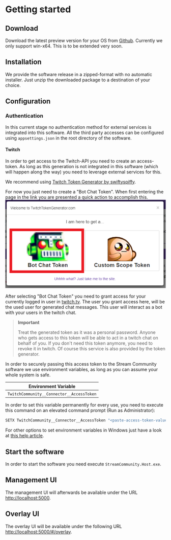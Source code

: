 # Getting started

## Download

Download the latest preview version for your OS from [Github](https://github.com/m4cx/stream-community/releases). Currently we only support win-x64. This is to be extended very soon.

## Installation

We provide the software release in a zipped-format with no automatic installer. Just unzip the downloaded package to a destination of your choice. 

## Configuration

### Authentication

In this current stage no authentication method for external services is integrated into this software. All the third party accesses can be configured using `appsettings.json` in the root directory of the software.

#### Twitch

In order to get access to the Twitch-API you need to create an access-token. As long as this generation is not integrated in this software (which will happen along the way) you need to leverage external services for this.

We recommend using [Twitch Token Generator by swiftyspiffy](https://twitchtokengenerator.com/).

For now you just need to create a "Bot Chat Token". When first entering the page in the link you are presented a quick action to accomplish this.
![Create a Bot Chat Token](../img/bot-chat-token.png)

After selecting "Bot Chat Token" you need to grant access for your currently logged in user in [twitch.tv](https://twitch.tv). The user you grant access here, will be the used user for generated chat messages. This user will interact as a bot with your users in the twitch chat.

> **Important**
> 
> Treat the generated token as it was a personal password. Anyone who gets access to this token will be able to act in a twitch chat on behalf of you. If you don't need 
> this token anymore, you need to revoke it in twitch. Of course this service is also provided by the token generator.

In order to securely passing this access token to the Stream Community software we use environment variables, as long as you can assume your whole system is safe.

| Environment Variable                      |
| ----------------------------------------- |
| `TwitchCommunity__Connector__AccessToken` |  |

In order to set this variable permanently for every use, you need to execute this command on an elevated command prompt (Run as Administrator):

```cmd
SETX TwitchCommunity__Connector__AccessToken "<paste-access-token-value-between-quotes>"
```

For other options to set environment variables in Windows just have a look at [this help article](https://www.computerhope.com/issues/ch000549.htm).

## Start the software

In order to start the software you need execute `StreamCommunity.Host.exe`.

## Management UI

The management UI will afterwards be available under the URL [http://localhost:5000](http://localhost:5000).

## Overlay UI

The overlay UI will be available under the following URL [http://localhost:5000/#/overlay](http://localhost:5000/#/overlay).

